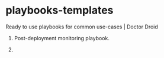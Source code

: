 # playbooks-templates
Ready to use playbooks for common use-cases | Doctor Droid


1. Post-deployment monitoring playbook.

2. 